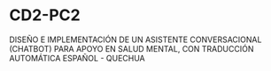 # CD2-PC2
DISEÑO E IMPLEMENTACIÓN DE UN ASISTENTE CONVERSACIONAL (CHATBOT) PARA APOYO EN SALUD MENTAL, CON TRADUCCIÓN AUTOMÁTICA ESPAÑOL - QUECHUA
